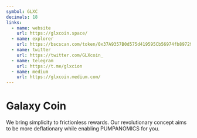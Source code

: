 ```yaml
---
symbol: GLXC
decimals: 18
links:
  - name: website
    url: https://glxcoin.space/
  - name: explorer
    url: https://bscscan.com/token/0x37A9357B0d575d419595Cb56974fb89729E737de
  - name: twitter
    url: https://twitter.com/GLXcoin_
  - name: telegram
    url: https://t.me/glxcion
  - name: medium
    url: https://glxcoin.medium.com/
---
```


# Galaxy Coin

We bring simplicity to frictionless rewards. Our revolutionary concept aims to be more deflationary while enabling PUMPANOMICS for you.
